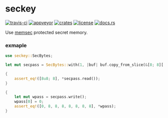 # seckey
[![travis-ci](https://travis-ci.org/quininer/seckey.svg?branch=master)](https://travis-ci.org/quininer/seckey)
[![appveyor](https://ci.appveyor.com/api/projects/status/fcldrw36r359us9i?svg=true)](https://ci.appveyor.com/project/quininer/seckey)
[![crates](https://img.shields.io/crates/v/seckey.svg)](https://crates.io/crates/seckey)
[![license](https://img.shields.io/github/license/quininer/seckey.svg)](https://github.com/quininer/seckey/blob/master/LICENSE)
[![docs.rs](https://docs.rs/seckey/badge.svg)](https://docs.rs/seckey/)

Use [memsec](https://github.com/quininer/memsec) protected secret memory.

### exmaple

```rust
use seckey::SecBytes;

let mut secpass = SecBytes::with(1, |buf| buf.copy_from_slice(&[8; 8][..]));

{
	assert_eq!([8u8; 8], *secpass.read());
}

{
	let mut wpass = secpass.write();
	wpass[0] = 0;
	assert_eq!([0, 8, 8, 8, 8, 8, 8, 8], *wpass);
}
```
